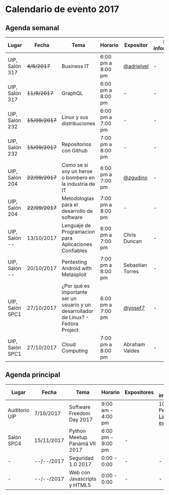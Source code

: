 # Calendario de evento 2017

## Agenda semanal
|     Lugar |     Fecha |  Tema |   Horario  | Expositor | Mas información |
| -------------- | -------------- | ------------------------------------------------------- | ----------------- | --------------------------------------- | --------------- |
| UIP, Salón 317 | ~~4/8/2017~~   | Business IT | 6:00 pm a 8:00 pm | [@adrielvel](https://github.com/adrielvel) | - |
| UIP, Salón 317 | ~~11/8/2017~~  | GraphQL | 6:00 pm a 8:00 pm | - | -  |
| UIP, Salón 232 | ~~15/09/2017~~ | Linux y sus distribuciones | 6:00 pm a 7:00 pm | - | - |
| UIP, Salón 232 | ~~15/09/2017~~ | Repositorios con Github  | 7:00 pm a 8:00 pm | -  | - |
| UIP, Salón 204 | ~~22/09/2017~~     | Como se si soy un heroe o bombero en la industria de IT | 6:00 pm a 7:00 pm | [@zgudino](https://twitter.com/zgudino) | - |
| UIP, Salón 204 | ~~22/09/2017~~     | Metodologias para el desarrollo de software | 7:00 pm a 8:00 pm | - | - |
| UIP, Salón -- |     13/10/2017    | Lenguaje de Programacion para Aplicaciones Confiables   | 6:00 pm a 7:00 pm |    Chris Duncan | - |
| UIP, Salón -- |     20/10/2017    | Pentesting Android with Metasploit | 7:00 pm a 8:00 pm | Sebastian Torres   | -|
| UIP, Salón SPC1 |     27/10/2017    | ¿Por qué es importante ser un usuario y un desarrollador de Linux? - Fedora Project | 6:00 pm a 7:00 pm | [@yosef7](https://yoseft7.wordpress.com)  |  - |
| UIP, Salón SPC1 |     27/10/2017    | Cloud Computing | 7:00 pm a 8:00 pm | Abraham Valdes  |  - |

## Agenda principal
|  Lugar |   Fecha | Tema | Horario | Expositores | Más información |
| ------------- | ---------- | --------------------------- | ----------------- | ----------- | ------------------------------------------------------------- |
| Auditorio UIP | 7/10/2017  | Software Freedom Day 2017   | 9:00 am - 4:00 pm |             | 100 Personas [Link del evento](https://github.com/floss-pa/Software-Freedom-Day-2017) |
| Salón SPC4  | 15/11/2017 | Python Meetup Panamá VII 2017   | 6:00 pm - 9:00 pm |  -           |                                                              |
| - | --/--/2017 | Seguridad 1.0 2017 | 0:00  - 0:00 | -  | -  |
| - | --/--/2017 | Web con Javascripts y HTML5 | 0:00  - 0:00 | - | - |
